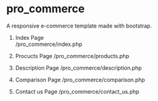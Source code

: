 # pro_commerce

A responsive e-commerce template made with bootstrap.



1. Index Page\
/pro_commerce/index.php

2. Procucts Page
/pro_commerce/products.php

3. Description Page
/pro_commerce/description.php

4. Comparison Page
/pro_commerce/comparison.php

5. Contact us Page
/pro_commerce/contact_us.php
